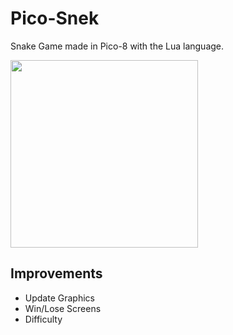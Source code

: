 # Pico-Snek

Snake Game made in Pico-8 with the Lua language.

<img src="http://imgur.com/zBaZgdv.png" width="300">

## Improvements

- Update Graphics
- Win/Lose Screens
- Difficulty